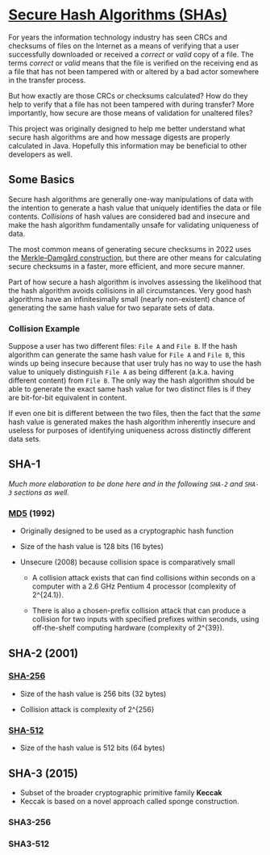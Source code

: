 # [Secure Hash Algorithms (SHAs)](https://cryptobook.nakov.com/cryptographic-hash-functions/secure-hash-algorithms)

For years the information technology industry has seen CRCs and checksums of files on the Internet as a means of
verifying that a user successfully downloaded or received a _correct_ or _valid_ copy of a file. The terms _correct_
or _valid_ means that the file is verified on the receiving end as a file that has not been tampered with or altered
by a bad actor somewhere in the transfer process.

But how exactly are those CRCs or checksums calculated? How do they help to verify that a file has not been tampered
with during transfer? More importantly, how secure are those means of validation for unaltered files?

This project was originally designed to help me better understand what secure hash algorithms are and how message
digests are properly calculated in Java. Hopefully this information may be beneficial to other developers as well.

## Some Basics

Secure hash algorithms are generally one-way manipulations of data with the intention to generate a hash value that
uniquely identifies the data or file contents. _Collisions_ of hash values are considered bad and insecure and make
the hash algorithm fundamentally unsafe for validating uniqueness of data.

The most common means of generating secure checksums in 2022 uses the
[Merkle–Damgård construction](https://en.wikipedia.org/wiki/Merkle%E2%80%93Damg%C3%A5rd_construction),
but there are other means for calculating secure checksums in a faster, more efficient, and more secure manner.

Part of how secure a hash algorithm is involves assessing the likelihood that the hash algorithm avoids collisions
in all circumstances. Very good hash algorithms have an infinitesimally small (nearly non-existent) chance of
generating the same hash value for two separate sets of data.

### Collision Example

Suppose a user has two different files: `File A` and `File B`. If the hash algorithm can generate the same hash
value for `File A` and `File B`, this winds up being insecure because that user truly has no way to use the hash
value to uniquely distinguish `File A` as being different (a.k.a. having different content) from `File B`. The only
way the hash algorithm should be able to generate the exact same hash value for two distinct files is if they are
bit-for-bit equivalent in content.

If even one bit is different between the two files, then the fact that the _same_ hash value is generated makes the
hash algorithm inherently insecure and useless for purposes of identifying uniqueness across distinctly different
data sets.

## SHA-1

_Much more elaboration to be done here and in the following `SHA-2` and `SHA-3` sections as well._

### [MD5](https://en.wikipedia.org/wiki/MD5) (1992)

* Originally designed to be used as a cryptographic hash function

* Size of the hash value is 128 bits (16 bytes)

* Unsecure (2008) because collision space is comparatively small

    * A collision attack exists that can find collisions within seconds on a computer with a 2.6 GHz Pentium 4
      processor (complexity of 2^{24.1}).

    * There is also a chosen-prefix collision attack that can produce a collision for two inputs with specified
      prefixes within seconds, using off-the-shelf computing hardware (complexity of 2^{39}).

## SHA-2 (2001)

### [SHA-256](https://www.n-able.com/blog/sha-256-encryption)

* Size of the hash value is 256 bits (32 bytes)

* Collision attack is complexity of 2^{256}

### [SHA-512](https://komodoplatform.com/en/academy/sha-512/)

* Size of the hash value is 512 bits (64 bytes)

## SHA-3 (2015)

* Subset of the broader cryptographic primitive family **Keccak**
* Keccak is based on a novel approach called sponge construction.

### SHA3-256

### SHA3-512